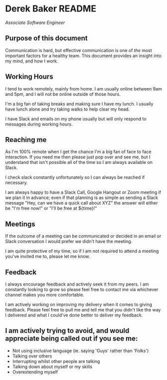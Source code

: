 # Derek Baker README
_Associate Software Engineer_

## Purpose of this document
Communication is hard, but effective communication is one of _the_ most important factors for a healthy team. This document provides an insight into my mind, and how I work.

## Working Hours
I tend to work remotely, mainly from home. I am usually online between 9am and 5pm, and I will not be online outside of those hours.

I'm a big fan of taking breaks and making sure I have my lunch. I usually have lunch alone and try taking walks to help clear my head.

I have Slack and emails on my phone usually but will only respond to messages during working hours.

## Reaching me
As I'm 100% remote when I get the chance I'm a big fan of face to face interaction. If you need me then please just pop over and see me, but I understand that isn't possible all of the time so I am always available on Slack.

I check slack constantly unfortunately so I can always be reached if necessary.

I am always happy to have a Slack Call, Google Hangout or Zoom meeting if we plan it in advance; even if that planning is as simple as sending a Slack message "Hey, can we have a quick call about XYZ" the answer will either be "I'm free now!" or "I'll be free at ${time}!"


## Meetings
If the outcome of a meeting can be communicated or decided in an email or Slack conversation I would prefer we didn't have the meeting.

I am quite protective of my time, so if I am not required to attend a meeting you've invited me to, please let me know.

## Feedback

I always encourage feedback and actively seek it from my peers. I am constantly looking to grow so please feel free to contact me via whichever channel makes you more comfortable.

I am actively working on improving my delivery when it comes to giving feedback. Please feel free to pull me and tell me that you didn't like the way I delivered and what I could've done better to deliver my feedback.

## I am actively trying to avoid, and would appreciate being called out if you see me:
- Not using inclusive language (ie. saying 'Guys' rather than 'Folks')
- Talking over others
- Interrupting whilst other people are talking
- Talking down about myself or my skills
- Overextending myself

